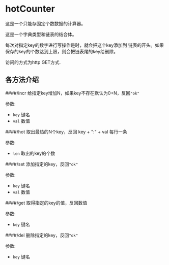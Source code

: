 hotCounter
=========

这是一个只能存固定个数数据的计算器。

这是一个字典类型和链表的结合体。

每次对指定key的数字进行写操作是时，就会把这个key添加到
链表的开头。如果保存的key的个数达到上限，则会把链表尾的key给删除。

访问的方式为http GET方式.

各方法介绍
------------

####/incr
给指定key增加N，如果key不存在默认为0+N，反回`"ok"`

参数:
* `key` 键名
* `val` 数值

####/hot
取出最热的N个key，反回 key + ":" + val 每行一条

参数:
* `len` 取出的key的个数

####/set
添加指定的key，反回`"ok"`

参数:
* `key` 键名
* `val` 数值

####/get
取得指定的key的值，反回数值

参数:
* `key` 键名

####/del
删除指定的key，反回`"ok"`

参数:
* `key` 键名
